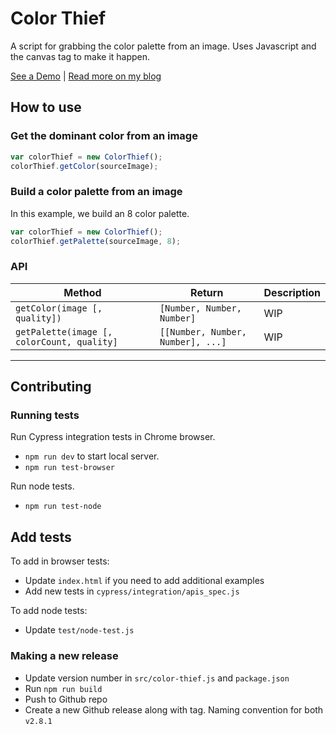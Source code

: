 # Color Thief

A script for grabbing the color palette from an image. Uses Javascript and the canvas tag to make it happen.

[See a Demo](http://lokeshdhakar.com/projects/color-thief) | [Read more on my blog](http://lokeshdhakar.com/color-thief)


## How to use

### Get the dominant color from an image

```js
var colorThief = new ColorThief();
colorThief.getColor(sourceImage);
```

### Build a color palette from an image

In this example, we build an 8 color palette.

```js
var colorThief = new ColorThief();
colorThief.getPalette(sourceImage, 8);
```

### API

| Method | Return | Description |
| --- | --- | --- |
| `getColor(image [, quality])` | `[Number, Number, Number]` | WIP |
| `getPalette(image [, colorCount, quality]` | `[[Number, Number, Number], ...]` | WIP |

---


## Contributing

### Running tests

Run Cypress integration tests in Chrome browser.

- `npm run dev` to start local server.
- `npm run test-browser`

Run node tests.
- `npm run test-node`

## Add tests

To add in browser tests:

- Update `index.html` if you need to add additional examples
- Add new tests in `cypress/integration/apis_spec.js`

To add node tests:

- Update `test/node-test.js`


### Making a new release

- Update version number in `src/color-thief.js` and `package.json`
- Run `npm run build`
- Push to Github repo
- Create a new Github release along with tag. Naming convention for both ```v2.8.1```
